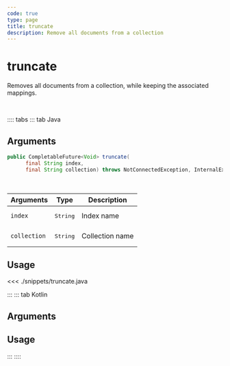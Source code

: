 ```yaml
---
code: true
type: page
title: truncate
description: Remove all documents from a collection
---
```


# truncate

Removes all documents from a collection, while keeping the associated mappings.

<br/>

:::: tabs
::: tab Java

## Arguments

```java
public CompletableFuture<Void> truncate(
      final String index,
      final String collection) throws NotConnectedException, InternalException
```

<br/>

| Arguments    | Type              | Description     |
| ------------ | ----------------- | --------------- |
| `index`      | <pre>String</pre> | Index name      |
| `collection` | <pre>String</pre> | Collection name |

## Usage

<<< ./snippets/truncate.java

:::
::: tab Kotlin

## Arguments

## Usage

:::
::::

